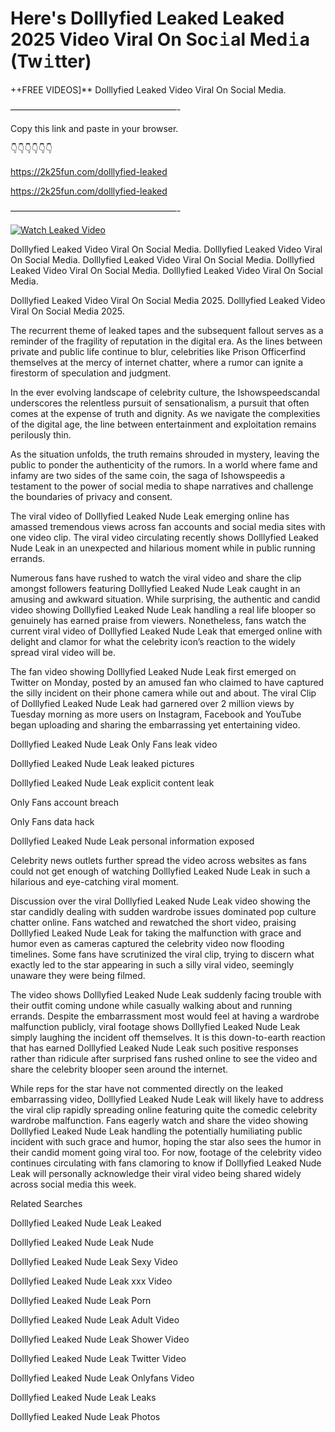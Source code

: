 # Here's Dolllyfied Leaked Leaked 2025 Video Viral On Soc𝚒al Med𝚒a (Tw𝚒tter)

++FREE VIDEOS]** Dolllyfied Leaked Video Viral On Social Media.

———————————————————-

Copy this link and paste in your browser.

👇👇👇👇👇👇

https://2k25fun.com/dolllyfied-leaked

https://2k25fun.com/dolllyfied-leaked

———————————————————-

[![Watch Leaked Video](https://miro.medium.com/v2/resize:fit:828/format:webp/1*cilzJN44JGOrTw9NJCrNHA.gif "Watch Leaked Video")](https://2k25fun.com/dolllyfied-leaked)

Dolllyfied Leaked Video Viral On Social Media. Dolllyfied Leaked Video Viral On Social Media. Dolllyfied Leaked Video Viral On Social Media. Dolllyfied Leaked Video Viral On Social Media. Dolllyfied Leaked Video Viral On Social Media.

Dolllyfied Leaked Video Viral On Social Media 2025. Dolllyfied Leaked Video Viral On Social Media 2025.

The recurrent theme of leaked tapes and the subsequent fallout serves as a reminder of the fragility of reputation in the digital era. As the lines between private and public life continue to blur, celebrities like Prison Officerfind themselves at the mercy of internet chatter, where a rumor can ignite a firestorm of speculation and judgment.

In the ever evolving landscape of celebrity culture, the Ishowspeedscandal underscores the relentless pursuit of sensationalism, a pursuit that often comes at the expense of truth and dignity. As we navigate the complexities of the digital age, the line between entertainment and exploitation remains perilously thin.

As the situation unfolds, the truth remains shrouded in mystery, leaving the public to ponder the authenticity of the rumors. In a world where fame and infamy are two sides of the same coin, the saga of Ishowspeedis a testament to the power of social media to shape narratives and challenge the boundaries of privacy and consent.

The viral video of Dolllyfied Leaked Nude Leak emerging online has amassed tremendous views across fan accounts and social media sites with one video clip. The viral video circulating recently shows Dolllyfied Leaked Nude Leak in an unexpected and hilarious moment while in public running errands.

Numerous fans have rushed to watch the viral video and share the clip amongst followers featuring Dolllyfied Leaked Nude Leak caught in an amusing and awkward situation. While surprising, the authentic and candid video showing Dolllyfied Leaked Nude Leak handling a real life blooper so genuinely has earned praise from viewers. Nonetheless, fans watch the current viral video of Dolllyfied Leaked Nude Leak that emerged online with delight and clamor for what the celebrity icon’s reaction to the widely spread viral video will be.

The fan video showing Dolllyfied Leaked Nude Leak first emerged on Twitter on Monday, posted by an amused fan who claimed to have captured the silly incident on their phone camera while out and about. The viral Clip of Dolllyfied Leaked Nude Leak had garnered over 2 million views by Tuesday morning as more users on Instagram, Facebook and YouTube began uploading and sharing the embarrassing yet entertaining video.

Dolllyfied Leaked Nude Leak Only Fans leak video

Dolllyfied Leaked Nude Leak leaked pictures

Dolllyfied Leaked Nude Leak explicit content leak

Only Fans account breach

Only Fans data hack

Dolllyfied Leaked Nude Leak personal information exposed

Celebrity news outlets further spread the video across websites as fans could not get enough of watching Dolllyfied Leaked Nude Leak in such a hilarious and eye-catching viral moment.

Discussion over the viral Dolllyfied Leaked Nude Leak video showing the star candidly dealing with sudden wardrobe issues dominated pop culture chatter online. Fans watched and rewatched the short video, praising Dolllyfied Leaked Nude Leak for taking the malfunction with grace and humor even as cameras captured the celebrity video now flooding timelines. Some fans have scrutinized the viral clip, trying to discern what exactly led to the star appearing in such a silly viral video, seemingly unaware they were being filmed.

The video shows Dolllyfied Leaked Nude Leak suddenly facing trouble with their outfit coming undone while casually walking about and running errands. Despite the embarrassment most would feel at having a wardrobe malfunction publicly, viral footage shows Dolllyfied Leaked Nude Leak simply laughing the incident off themselves. It is this down-to-earth reaction that has earned Dolllyfied Leaked Nude Leak such positive responses rather than ridicule after surprised fans rushed online to see the video and share the celebrity blooper seen around the internet.

While reps for the star have not commented directly on the leaked embarrassing video, Dolllyfied Leaked Nude Leak will likely have to address the viral clip rapidly spreading online featuring quite the comedic celebrity wardrobe malfunction. Fans eagerly watch and share the video showing Dolllyfied Leaked Nude Leak handling the potentially humiliating public incident with such grace and humor, hoping the star also sees the humor in their candid moment going viral too. For now, footage of the celebrity video continues circulating with fans clamoring to know if Dolllyfied Leaked Nude Leak will personally acknowledge their viral video being shared widely across social media this week.

Related Searches

Dolllyfied Leaked Nude Leak Leaked

Dolllyfied Leaked Nude Leak Nude

Dolllyfied Leaked Nude Leak Sexy Video

Dolllyfied Leaked Nude Leak xxx Video

Dolllyfied Leaked Nude Leak Porn

Dolllyfied Leaked Nude Leak Adult Video

Dolllyfied Leaked Nude Leak Shower Video

Dolllyfied Leaked Nude Leak Twitter Video

Dolllyfied Leaked Nude Leak Onlyfans Video

Dolllyfied Leaked Nude Leak Leaks

Dolllyfied Leaked Nude Leak Photos